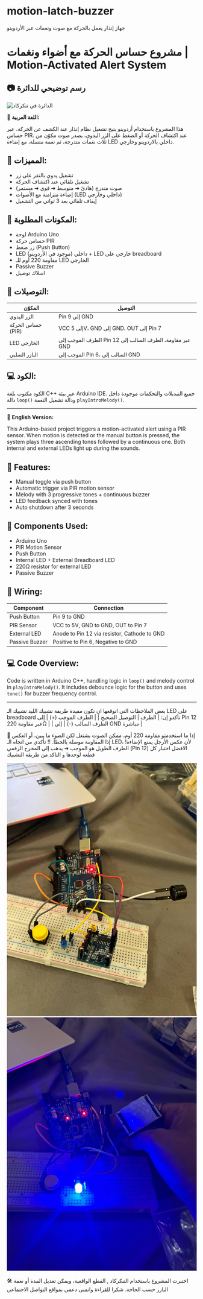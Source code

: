 # motion-latch-buzzer
جهاز إنذار يعمل بالحركة مع صوت ونغمات عبر الأردوينو
#  مشروع حساس الحركة مع أضواء ونغمات | Motion-Activated Alert System
## 📷 رسم توضيحي للدائرة
![الدائرة في تنكركاد](Frantic-Juttuli-Wolt.png)

📌 **اللغة العربية:**

هذا المشروع باستخدام أردوينو يتيح تشغيل نظام إنذار عند الكشف عن الحركة، عبر حساس PIR. عند اكتشاف الحركة أو الضغط على الزر اليدوي، يصدر صوت مكوّن من ثلاث نغمات متدرجة، ثم نغمة متصلة، مع إضاءة LED داخلي بالاردوينو وخارجي.

## 🎯 المميزات:
- تشغيل يدوي بالنقر على زر
- تشغيل تلقائي عند اكتشاف الحركة
- صوت متدرج (هادئ ➜ متوسط ➜ قوي ➜ مستمر)
- إضاءة متزامنة مع الأصوات (LED داخلي وخارجي)
- إيقاف تلقائي بعد 3 ثواني من التشغيل

## 🧰 المكونات المطلوبة:
- لوحة Arduino Uno
- حساس حركة PIR
- زر ضغط (Push Button)
- LED داخلي (موجود في الأردوينو) + LED خارجي على breadboard
- مقاومة 220 أوم للـ LED الخارجي
- Passive Buzzer
- اسلاك توصيل

## 🔌 التوصيلات:
| المكوّن            | التوصيل                         |
|-------------------|----------------------------------|
| الزر اليدوي         | Pin 9 إلى GND                    |
| حساس الحركة (PIR)   | VCC إلى 5V، GND إلى GND، OUT إلى Pin 7 |
| LED الخارجي        | الطرف الموجب إلى Pin 12 عبر مقاومة، الطرف السالب إلى GND |
| البازر السلبي       | الموجب إلى Pin 6، السالب إلى GND |

## 💻 الكود:
الكود مكتوب بلغة C++ عبر بيئة Arduino IDE. جميع التبديلات والتحكمات موجودة داخل دالة `loop()` ودالة تشغيل النغمة `playIntroMelody()`.

---

📌 **English Version:**

This Arduino-based project triggers a motion-activated alert using a PIR sensor. When motion is detected or the manual button is pressed, the system plays three ascending tones followed by a continuous one. Both internal and external LEDs light up during the sounds.

## 🎯 Features:
- Manual toggle via push button
- Automatic trigger via PIR motion sensor
- Melody with 3 progressive tones + continuous buzzer
- LED feedback synced with tones
- Auto shutdown after 3 seconds

## 🧰 Components Used:
- Arduino Uno
- PIR Motion Sensor
- Push Button
- Internal LED + External Breadboard LED
- 220Ω resistor for external LED
- Passive Buzzer

## 🔌 Wiring:
| Component         | Connection                        |
|------------------|------------------------------------|
| Push Button       | Pin 9 to GND                      |
| PIR Sensor        | VCC to 5V, GND to GND, OUT to Pin 7 |
| External LED      | Anode to Pin 12 via resistor, Cathode to GND |
| Passive Buzzer    | Positive to Pin 6, Negative to GND |

## 💻 Code Overview:
Code is written in Arduino C++, handling logic in `loop()` and melody control in `playIntroMelody()`. It includes debounce logic for the button and uses `tone()` for buzzer frequency control.

---
بعض الملاحظات التي اتوقعها ان تكون مفيدة 
طريقة تشبيك الليد 
تشبيك الـ LED على breadboard
تأكدو إن:
| الطرف | التوصيل الصحيح | 
| الطرف الموجب (+) | إلى Pin 12 عبر مقاومة 220Ω | 
| الطرف السالب (–) | إلى GND مباشرة | 


📌 إذا ما استخدمتو مقاومة 220 أوم، ممكن الصوت يشتغل لكن الضوء ما يبين، أو العكس إذا المقاومة موصلة بالخطأ.
‼️ تأكدي من اتجاه الـ LED، لأن عكس الأرجل يمنع الإضاءة!
الطرف الطويل هو الموجب ➜ يذهب إلى المخرج الرقمي (Pin 12)
الافضل اختبار كل قطعة لوحدها و التاكد من طريقة التشبيك


![صورة التوصيلات](circuit1off.jpg)
![صورة الدائرة بعد التشغيل ](circuit2on.jpg)

🛠️ اختبرت المشروع باستخدام التنكركاد , القطع الواقعية، ويمكن تعديل المدة أو نغمة البازر حسب الحاجة.
شكرا للقراءة واتمنى دعمي بمواقع التواصل الاجتماعي 
